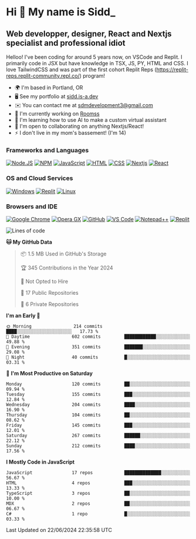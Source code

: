 Hi 👋 My name is Sidd\_
=======================

Web developper, designer, React and Nextjs specialist and professional idiot
----------------------------------------------------------------------------


Helloo! I've been coding for around 5 years now, on VSCode and Replit. I primarily code in JSX but have knowledge in TSX, JS, PY, HTML and CSS. I love TailwindCSS and was part of the first cohort Replit Reps (https://replit-reps.replit-community.repl.co/) program!

*   🌍  I'm based in Portland, OR
*   🖥️  See my portfolio at [sidd.is-a.dev](http://sidd.is-a.dev)
*   ✉️  You can contact me at [sdmdevelopment3@gmail.com](mailto:sdmdevelopment3@gmail.com)
*   🚀  I'm currently working on [Roomss](http://roomss.tk)
*   🧠  I'm learning how to use AI to make a custom virtual assistant
*   🤝  I'm open to collaborating on anything Nextjs/React!
*   ⚡  I don't live in my mom's bassement! (I'm 14)

### Frameworks and Languages
[![Node.JS](https://img.shields.io/badge/Node.js-339933?style=for-the-badge&logo=nodedotjs&logoColor=white)](https://nodejs.org)
[![NPM](https://img.shields.io/badge/npm-CB3837?style=for-the-badge&logo=npm&logoColor=white)](https://npmjs.org)
[![JavaScript](https://img.shields.io/badge/JavaScript-F7DF1E?style=for-the-badge&logo=javascript&logoColor=white)](https://javascript.com)
[![HTML](https://img.shields.io/badge/HTML-E34F26?style=for-the-badge&logo=html5&logoColor=white)](https://html.spec.whatwg.org/multipage/)
[![CSS](https://img.shields.io/badge/CSS-1572B6?style=for-the-badge&logo=css3&logoColor=white)](https://w3.org/Style/CSS)
[![Nextjs](https://img.shields.io/badge/Next.js%20-%23000000.svg?&style=for-the-badge&logo=Next.js&logoColor=white)](https://nextjs.com)
[![React](https://img.shields.io/badge/React%20-%2361DAFB.svg?&style=for-the-badge&logo=React&logoColor=white)](https://react.com)

### OS and Cloud Services
[![Windows](https://img.shields.io/badge/Windows-0078D6?style=for-the-badge&logo=windows&logoColor=white)](https://microsoft.com/windows)
[![Replit](https://img.shields.io/badge/replit-667881?style=for-the-badge&logo=replit&logoColor=white)](https://replit.com)
[![Linux](https://img.shields.io/badge/Linux-0078D6?style=for-the-badge&logo=linux&logoColor=white)](https://microsoft.com/windows)

### Browsers and IDE
[![Google Chrome](https://img.shields.io/badge/Chrome%20-%23FF1B2D.svg?&style=for-the-badge&logo=GoogleChrome&logoColor=white)](https://chrome.google.com/)
[![Opera GX](https://img.shields.io/badge/Opera%20-%23FF1B2D.svg?&style=for-the-badge&logo=Opera&logoColor=white)](https://opera.com/)
[![GitHub](https://img.shields.io/badge/Github-100000?style=for-the-badge&logo=github&logoColor=white)](https://github.com)
[![VS Code](https://img.shields.io/badge/Visual_Studio_Code-0078D4?style=for-the-badge&logo=visual%20studio%20code&logoColor=white)](https://code.visualstudio.com)
[![Notepad++](https://img.shields.io/badge/Notepad++-90E59A.svg?style=for-the-badge&logo=notepad%2B%2B&logoColor=black)](https://notepad-plus-plus.org)
[![Replit](https://img.shields.io/badge/replit-667881?style=for-the-badge&logo=replit&logoColor=white)](https://replit.com)

<!--START_SECTION:waka-->
![Lines of code](https://img.shields.io/badge/From%20Hello%20World%20I%27ve%20Written-1.5%20million%20lines%20of%20code-blue)

**🐱 My GitHub Data** 

> 📦 1.5 MB Used in GitHub's Storage 
 > 
> 🏆 345 Contributions in the Year 2024
 > 
> 🚫 Not Opted to Hire
 > 
> 📜 17 Public Repositories 
 > 
> 🔑 6 Private Repositories 
 > 
**I'm an Early 🐤** 

```text
🌞 Morning                214 commits         ████░░░░░░░░░░░░░░░░░░░░░   17.73 % 
🌆 Daytime                602 commits         ████████████░░░░░░░░░░░░░   49.88 % 
🌃 Evening                351 commits         ███████░░░░░░░░░░░░░░░░░░   29.08 % 
🌙 Night                  40 commits          █░░░░░░░░░░░░░░░░░░░░░░░░   03.31 % 
```
📅 **I'm Most Productive on Saturday** 

```text
Monday                   120 commits         ██░░░░░░░░░░░░░░░░░░░░░░░   09.94 % 
Tuesday                  155 commits         ███░░░░░░░░░░░░░░░░░░░░░░   12.84 % 
Wednesday                204 commits         ████░░░░░░░░░░░░░░░░░░░░░   16.90 % 
Thursday                 104 commits         ██░░░░░░░░░░░░░░░░░░░░░░░   08.62 % 
Friday                   145 commits         ███░░░░░░░░░░░░░░░░░░░░░░   12.01 % 
Saturday                 267 commits         ██████░░░░░░░░░░░░░░░░░░░   22.12 % 
Sunday                   212 commits         ████░░░░░░░░░░░░░░░░░░░░░   17.56 % 
```


**I Mostly Code in JavaScript** 

```text
JavaScript               17 repos            ██████████████░░░░░░░░░░░   56.67 % 
HTML                     4 repos             ███░░░░░░░░░░░░░░░░░░░░░░   13.33 % 
TypeScript               3 repos             ██░░░░░░░░░░░░░░░░░░░░░░░   10.00 % 
MDX                      2 repos             ██░░░░░░░░░░░░░░░░░░░░░░░   06.67 % 
C#                       1 repo              █░░░░░░░░░░░░░░░░░░░░░░░░   03.33 % 
```




 Last Updated on 22/06/2024 22:35:58 UTC
<!--END_SECTION:waka-->
